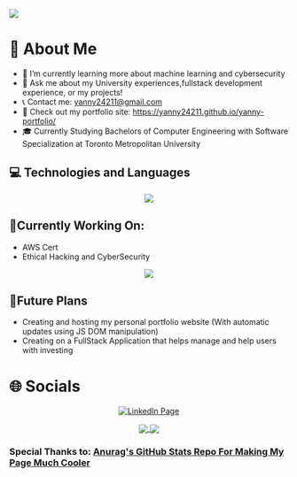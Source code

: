 <img src="intro.gif" />

# 📖 About Me
* 🌱 I’m currently learning more about machine learning and cybersecurity
* 💬 Ask me about my University experiences,fullstack development experience, or my projects!
* 📞 Contact me: yanny24211@gmail.com
* 🔗 Check out my portfolio site: https://yanny24211.github.io/yanny-portfolio/
* 🎓 Currently Studying Bachelors of Computer Engineering with Software Specialization at Toronto Metropolitan University



## 💻 Technologies and Languages
<p align="center"> 
  <img src="https://skillicons.dev/icons?i=arduino,blender,bootstrap,css,docker,figma,git,azure,html,java,js,kubernetes,mysql,redux,regex,linux,c,cpp,elasticsearch,ps,py,vscode,matlab,latex,tensorflow,eclipse,react,nodejs,typescript,express">
</p>

## 🔧Currently Working On: 
* AWS Cert
* Ethical Hacking and CyberSecurity
<p align="center"> 
  <img src="https://skillicons.dev/icons?i=threejs,ruby,mongodb,vercel,raspberrypi">
</p>

## 🚀Future Plans
* Creating and hosting my personal portfolio website (With automatic updates using JS DOM manipulation)
* Creating on a FullStack Application that helps manage and help users with investing

# 🌐 Socials
<p align="center"><a href="https://www.linkedin.com/in/yanny-patel/"><img src="https://skillicons.dev/icons?i=linkedin" alt="LinkedIn Page"></a></p>


<!--![Anurag's GitHub stats](https://github-readme-stats.vercel.app/api?username=Yanny24211&how_icons=true&count_private=true&theme=dark)-->

<p align="center"> 
<a href="">
  <img align="center" src="https://github-readme-stats.vercel.app/api?username=Yanny24211&how_icons=true&count_private=true&theme=dark" />
</a>
<a href="">
  <img align="center" src="https://github-readme-stats.vercel.app/api/top-langs/?username=Yanny24211&exclude_repo=Simple-GPU&layout=compact&theme=dark" />
</a>
</p>

### Special Thanks to: <a href="https://github.com/anuraghazra">Anurag's GitHub Stats Repo For Making My Page Much Cooler</a>

